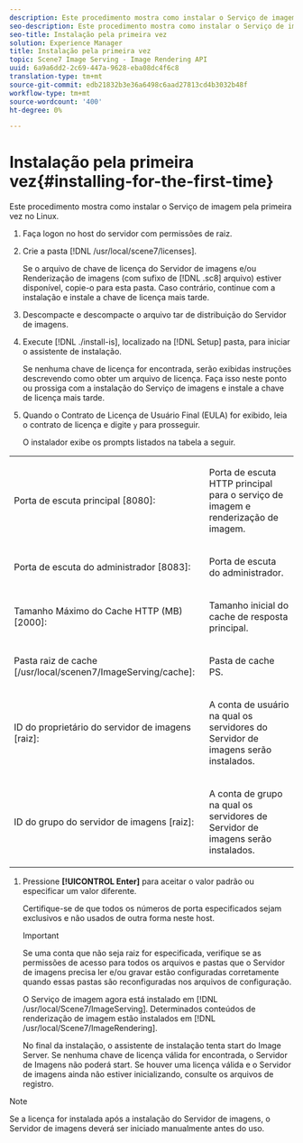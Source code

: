 ```yaml
---
description: Este procedimento mostra como instalar o Serviço de imagem pela primeira vez no Linux.
seo-description: Este procedimento mostra como instalar o Serviço de imagem pela primeira vez no Linux.
seo-title: Instalação pela primeira vez
solution: Experience Manager
title: Instalação pela primeira vez
topic: Scene7 Image Serving - Image Rendering API
uuid: 6a9a6dd2-2c69-447a-9628-eba08dc4f6c8
translation-type: tm+mt
source-git-commit: edb21832b3e36a6498c6aad27813cd4b3032b48f
workflow-type: tm+mt
source-wordcount: '400'
ht-degree: 0%

---
```



# Instalação pela primeira vez{#installing-for-the-first-time}

Este procedimento mostra como instalar o Serviço de imagem pela primeira vez no Linux.

1. Faça logon no host do servidor com permissões de raiz.
1. Crie a pasta [!DNL /usr/local/scene7/licenses].

   Se o arquivo de chave de licença do Servidor de imagens e/ou Renderização de imagens (com sufixo de [!DNL .sc8] arquivo) estiver disponível, copie-o para esta pasta. Caso contrário, continue com a instalação e instale a chave de licença mais tarde.
1. Descompacte e descompacte o arquivo tar de distribuição do Servidor de imagens.
1. Execute [!DNL ./install-is], localizado na [!DNL Setup] pasta, para iniciar o assistente de instalação.

   Se nenhuma chave de licença for encontrada, serão exibidas instruções descrevendo como obter um arquivo de licença. Faça isso neste ponto ou prossiga com a instalação do Serviço de imagens e instale a chave de licença mais tarde.
1. Quando o Contrato de Licença de Usuário Final (EULA) for exibido, leia o contrato de licença e digite `y` para prosseguir.

   O instalador exibe os prompts listados na tabela a seguir.

<table id="table_0E7B673CAD8E4C5EB72F8283A0DDEFC8"> 
 <tbody> 
  <tr> 
   <td colname="col1"> <p><span class="codeph"> Porta de escuta principal [8080]:</span> </p> </td> 
   <td colname="col2"> <p>Porta de escuta HTTP principal para o serviço de imagem e renderização de imagem. </p> </td> 
  </tr> 
  <tr> 
   <td colname="col1"> <p><span class="codeph"> Porta de escuta do administrador [8083]:</span> </p> </td> 
   <td colname="col2"> <p>Porta de escuta do administrador. </p> </td> 
  </tr> 
  <tr> 
   <td colname="col1"> <p><span class="codeph"> Tamanho Máximo do Cache HTTP (MB) [2000]:</span> </p> </td> 
   <td colname="col2"> <p>Tamanho inicial do cache de resposta principal. </p> </td> 
  </tr> 
  <tr> 
   <td colname="col1"> <p><span class="codeph"> Pasta raiz de cache [/usr/local/scenen7/ImageServing/cache]:</span> </p> </td> 
   <td colname="col2"> <p>Pasta de cache PS. </p> </td> 
  </tr> 
  <tr> 
   <td colname="col1"> <p><span class="codeph"> ID do proprietário do servidor de imagens [raiz]:</span> </p> </td> 
   <td colname="col2"> <p>A conta de usuário na qual os servidores do Servidor de imagens serão instalados. </p> </td> 
  </tr> 
  <tr> 
   <td colname="col1"> <p><span class="codeph"> ID do grupo do servidor de imagens [raiz]:</span> </p> </td> 
   <td colname="col2"> <p>A conta de grupo na qual os servidores de Servidor de imagens serão instalados. </p> </td> 
  </tr> 
 </tbody> 
</table>

1. Pressione **[!UICONTROL Enter]** para aceitar o valor padrão ou especificar um valor diferente.

   Certifique-se de que todos os números de porta especificados sejam exclusivos e não usados de outra forma neste host.

   >[!IMPORTANT]
   >
   >Se uma conta que não seja raiz for especificada, verifique se as permissões de acesso para todos os arquivos e pastas que o Servidor de imagens precisa ler e/ou gravar estão configuradas corretamente quando essas pastas são reconfiguradas nos arquivos de configuração.
   >
   >O Serviço de imagem agora está instalado em [!DNL /usr/local/Scene7/ImageServing]. Determinados conteúdos de renderização de imagem estão instalados em [!DNL /usr/local/Scene7/ImageRendering].
   >
   >No final da instalação, o assistente de instalação tenta start do Image Server. Se nenhuma chave de licença válida for encontrada, o Servidor de Imagens não poderá start. Se houver uma licença válida e o Servidor de imagens ainda não estiver inicializando, consulte os arquivos de registro.

>[!NOTE]
>
>Se a licença for instalada após a instalação do Servidor de imagens, o Servidor de imagens deverá ser iniciado manualmente antes do uso.
